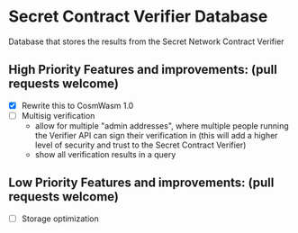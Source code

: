 # Secret Contract Verifier Database

Database that stores the results from the Secret Network Contract Verifier

## High Priority Features and improvements: (pull requests welcome)

- [X] Rewrite this to CosmWasm 1.0
- [ ] Multisig verification
    - allow for multiple "admin addresses", where multiple people running the Verifier API can sign their verification in (this will add a higher level of security and trust to the Secret Contract Verifier)
    - show all verification results in a query

## Low Priority Features and improvements: (pull requests welcome)

- [ ] Storage optimization